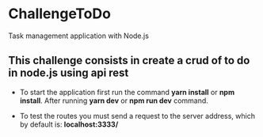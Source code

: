 # ChallengeToDo
Task management application with Node.js

## This challenge consists in create a crud of to do in node.js using api rest

- To start the application first run the command **yarn install** or **npm install**. After running **yarn dev** or **npm run dev** command.

- To test the routes you must send a request to the server address, which by default is: **localhost:3333/**